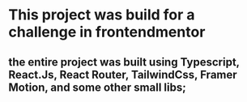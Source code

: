 # This project was build for a challenge in frontendmentor

## the entire project was built using Typescript, React.Js, React Router, TailwindCss, Framer Motion, and some other small libs;


